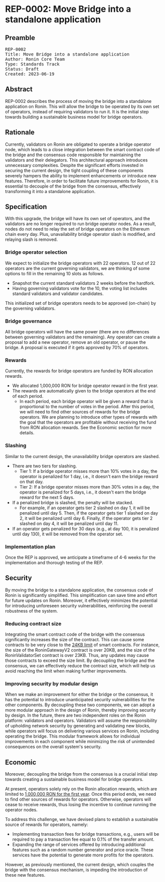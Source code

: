 # REP-0002: Move Bridge into a standalone application

## Preamble
<pre>
REP-0002
Title: Move Bridge into a standalone application
Author: Ronin Core Team
Type: Standards Track
Status: Draft
Created: 2023-06-19
</pre>

## Abstract

REP-0002 describes the process of moving the bridge into a standalone application on Ronin. This will allow the bridge to be operated by its own set of operators, instead of requiring validators to run it. It is the initial step towards building a sustainable business model for bridge operators.

## Rationale

Currently, validators on Ronin are obligated to operate a bridge operator node, which leads to a close integration between the smart contract code of the bridge and the consensus code responsible for maintaining the validators and their delegators. This architectural approach introduces unnecessary complexities. Despite the significant efforts invested in securing the current design, the tight coupling of these components severely hampers the ability to implement enhancements or introduce new features. Therefore, in order to facilitate future improvements for Ronin, it is essential to decouple of the bridge from the consensus, effectively transforming it into a standalone application.


## Specification

With this upgrade, the bridge will have its own set of operators, and the validators are no longer required to run bridge operator nodes. As a result, nodes do not need to relay the set of bridge operators on the Ethereum chain every day. Plus, unavailability bridge operator slash is modified, and relaying slash is removed.

### Bridge operator selection

We expect to initialize the bridge operators with 22 operators. 12 out of 22 operators are the current governing validators, we are thinking of some options to fill in the remaining 10 slots as follows. 

- Snapshot the current standard validators 2 weeks before the hardfork.
- Having governing validators vote for the 10, the voting list includes standard validators and validator candidates. 

This initialized set of bridge operators needs to be approved (on-chain) by the governing validators.

### Bridge governance

All bridge operators will have the same power (there are no differences between governing validators and the remaining). Any operator can create a proposal to add a new operator, remove an old operator, or pause the bridge. A proposal is executed if it gets approved by 70% of operators.

### Rewards
Currently, the rewards for bridge operators are funded by RON allocation rewards.
- We allocated 1,000,000 RON for bridge operator reward in the first year.
- The rewards are automatically given to the bridge operators at the end of each period.
    - In each period, each bridge operator will be given a reward that is proportional to the number of votes in the period.
After this period, we will need to find other sources of rewards for the bridge operators. We are planning to introduce other types of rewards with the goal that the operators are profitable without receiving the fund from RON allocation rewards. See the Economic section for more details.
    

### Slashing
Similar to the current design, the unavailability bridge operators are slashed. 
- There are two tiers for slashing.
    - Tier 1: If a bridge operator misses more than 10% votes in a day, the operator is penalized for 1 day, i.e., it doesn't earn the bridge reward on that day.
    - Tier 2: If a bridge operator misses more than 30% votes in a day, the operator is penalized for 5 days, i.e., it doesn't earn the bridge reward for the next 5 days.
- If a penalized bridge is slashed, the penalty will be stacked.
    - For example, if an operator gets tier 2 slashed on day 1, it will be penalized until day 5. Then, if the operator gets tier 1 slashed on day 2, it will be penalized until day 6. Finally, if the operator gets tier 2 slashed on day 4, it will be penalized until day 11.
- If an operator gets penalized for 30 days (e.g., at day 100, it is penalized until day 130), it will be removed from the operator set.

### Implementation plan
Once the REP is approved, we anticipate a timeframe of 4-6 weeks for the implementation and thorough testing of the REP.

## Security

By moving the bridge to a standalone application, the consensus code of Ronin is significantly simplified. This simplification can save time and effort for future updates on Ronin. Moreover, it effectively minimizes the potential for introducing unforeseen security vulnerabilities, reinforcing the overall robustness of the system.

### Reducing contract size

Integrating the smart contract code of the bridge with the consensus significantly increases the size of the contract. This can cause some contracts to be very close to the [24KB limit](https://ethereum.org/en/developers/docs/smart-contracts/#limitations) of smart contracts. For instance, the size of the RoninGatewayV2 contract is over 20KB, and the size of the RoninValidatorSet contract is over 23KB. Thus, any updates may cause those contracts to exceed the size limit. By decoupling the bridge and the consensus, we can effectively reduce the contract size, which will help us avoid reaching the limit when making further improvements.

### Improving security by modular design

When we make an improvement for either the bridge or the consensus, it has the potential to introduce unanticipated security vulnerabilities for the other components. By decoupling these two components, we can adopt a more modular approach in the design of Ronin, thereby improving security by design. In the future, there are two independent roles on the Ronin platform: validators and operators. Validators will assume the responsibility of upholding network security by generating and validating new blocks, while operators will focus on delivering various services on Ronin, including operating the bridge. This modular framework allows for individual improvements in each component while minimizing the risk of unintended consequences on the overall system's security.

## Economic 

Moreover, decoupling the bridge from the consensus is a crucial initial step towards creating a sustainable business model for bridge operators.

At present, operators solely rely on the Ronin allocation rewards, which are limited to [1,000,000 RON for the first year](https://docs.roninchain.com/docs/basics/rewards). Once this period ends, we need to find other sources of rewards for operators. Otherwise, operators will cease to receive rewards, thus losing the incentive to continue running the operator nodes.

To address this challenge, we have devised plans to establish a sustainable source of rewards for operators, namely:

- Implementing transaction fees for bridge transactions, e.g., users will be required to pay a transaction fee equal to 0.1% of the transfer amount.
- Expanding the range of services offered by introducing additional features such as a random number generator and price oracle. These services have the potential to generate more profits for the operators.

However, as previously mentioned, the current design, which couples the bridge with the consensus mechanism, is impeding the introduction of these new features.
